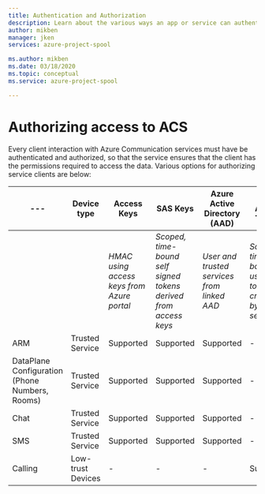 ```yaml
---
title: Authentication and Authorization
description: Learn about the various ways an app or service can authenticate to ACS, and the levels of control that you have to gate access to various features.
author: mikben
manager: jken
services: azure-project-spool

ms.author: mikben
ms.date: 03/18/2020
ms.topic: conceptual
ms.service: azure-project-spool

---
```


# Authorizing access to ACS

Every client interaction with Azure Communication services must have be authenticated and authorized, so that the service ensures that the client has the permissions required to access the data. Various options for authorizing service clients are below:


|---|Device type|Access Keys| SAS Keys| Azure Active Directory (AAD) | User Access Tokens |
|---|---|---|---|---|---|
|||*HMAC using access keys from Azure portal*|*Scoped, time-bound self signed tokens derived from access keys*|*User and trusted services from linked AAD*| *Scoped, time-bound user tokens created by trusted service*
|ARM|Trusted Service|Supported|Supported|Supported|-|
|DataPlane Configuration (Phone Numbers, Rooms)| Trusted Service |Supported|Supported|Supported|-|
|Chat| Trusted Service |Supported|Supported|Supported|-|
|SMS| Trusted Service |Supported|Supported|Supported|-|
|Calling| Low-trust Devices |-|-|-|Supported|




